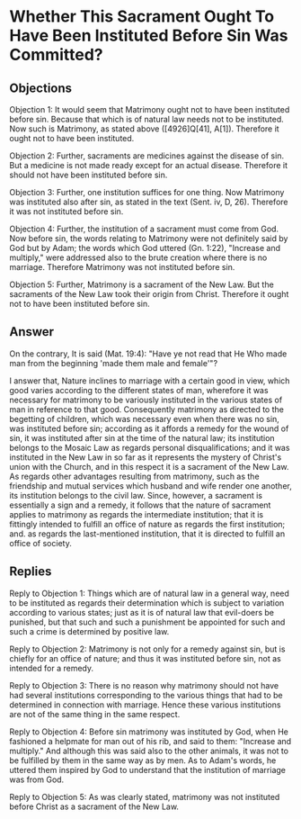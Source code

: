 # Whether This Sacrament Ought To Have Been Instituted Before Sin Was Committed?

## Objections

Objection 1: It would seem that Matrimony ought not to have been instituted before sin. Because that which is of natural law needs not to be instituted. Now such is Matrimony, as stated above ([4926]Q[41], A[1]). Therefore it ought not to have been instituted.

Objection 2: Further, sacraments are medicines against the disease of sin. But a medicine is not made ready except for an actual disease. Therefore it should not have been instituted before sin.

Objection 3: Further, one institution suffices for one thing. Now Matrimony was instituted also after sin, as stated in the text (Sent. iv, D, 26). Therefore it was not instituted before sin.

Objection 4: Further, the institution of a sacrament must come from God. Now before sin, the words relating to Matrimony were not definitely said by God but by Adam; the words which God uttered (Gn. 1:22), "Increase and multiply," were addressed also to the brute creation where there is no marriage. Therefore Matrimony was not instituted before sin.

Objection 5: Further, Matrimony is a sacrament of the New Law. But the sacraments of the New Law took their origin from Christ. Therefore it ought not to have been instituted before sin.

## Answer

On the contrary, It is said (Mat. 19:4): "Have ye not read that He Who made man from the beginning 'made them male and female'"?

I answer that, Nature inclines to marriage with a certain good in view, which good varies according to the different states of man, wherefore it was necessary for matrimony to be variously instituted in the various states of man in reference to that good. Consequently matrimony as directed to the begetting of children, which was necessary even when there was no sin, was instituted before sin; according as it affords a remedy for the wound of sin, it was instituted after sin at the time of the natural law; its institution belongs to the Mosaic Law as regards personal disqualifications; and it was instituted in the New Law in so far as it represents the mystery of Christ's union with the Church, and in this respect it is a sacrament of the New Law. As regards other advantages resulting from matrimony, such as the friendship and mutual services which husband and wife render one another, its institution belongs to the civil law. Since, however, a sacrament is essentially a sign and a remedy, it follows that the nature of sacrament applies to matrimony as regards the intermediate institution; that it is fittingly intended to fulfill an office of nature as regards the first institution; and. as regards the last-mentioned institution, that it is directed to fulfill an office of society.

## Replies

Reply to Objection 1: Things which are of natural law in a general way, need to be instituted as regards their determination which is subject to variation according to various states; just as it is of natural law that evil-doers be punished, but that such and such a punishment be appointed for such and such a crime is determined by positive law.

Reply to Objection 2: Matrimony is not only for a remedy against sin, but is chiefly for an office of nature; and thus it was instituted before sin, not as intended for a remedy.

Reply to Objection 3: There is no reason why matrimony should not have had several institutions corresponding to the various things that had to be determined in connection with marriage. Hence these various institutions are not of the same thing in the same respect.

Reply to Objection 4: Before sin matrimony was instituted by God, when He fashioned a helpmate for man out of his rib, and said to them: "Increase and multiply." And although this was said also to the other animals, it was not to be fulfilled by them in the same way as by men. As to Adam's words, he uttered them inspired by God to understand that the institution of marriage was from God.

Reply to Objection 5: As was clearly stated, matrimony was not instituted before Christ as a sacrament of the New Law.